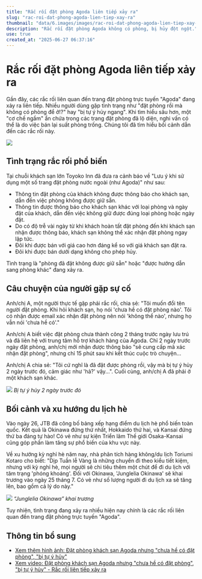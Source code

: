 ```yaml
---
title: "Rắc rối đặt phòng Agoda liên tiếp xảy ra"
slug: "rac-roi-dat-phong-agoda-lien-tiep-xay-ra"
thumbnail: "data/6.images/images/rac-roi-dat-phong-agoda-lien-tiep-xay-ra.webp"
description: "Rắc rối đặt phòng Agoda không có phòng, bị hủy đột ngột."
use: true
created_at: "2025-06-27 06:37:16"
---
```


# Rắc rối đặt phòng Agoda liên tiếp xảy ra

Gần đây, các rắc rối liên quan đến trang đặt phòng trực tuyến "Agoda" đang xảy ra liên tiếp. Nhiều người dùng gặp tình trạng như "đặt phòng rồi mà không có phòng để ở!?" hay "bị tự ý hủy ngang". Khi tìm hiểu sâu hơn, một "cơ chế ngầm" ẩn chứa trong các trang đặt phòng đã lộ diện, nghi vấn có thể là do việc bán lại suất phòng trống. Chúng tôi đã tìm hiểu bối cảnh dẫn đến các rắc rối này.

![](/images/20250626-00993283-fnnprimev-000-2-view.webp)

## Tình trạng rắc rối phổ biến

Tại chuỗi khách sạn lớn Toyoko Inn đã đưa ra cảnh báo về "Lưu ý khi sử dụng một số trang đặt phòng nước ngoài (như Agoda)" như sau:

*   Thông tin đặt phòng của khách không được thông báo cho khách sạn, dẫn đến việc phòng không được giữ sẵn.
*   Thông tin được thông báo cho khách sạn khác với loại phòng và ngày đặt của khách, dẫn đến việc không giữ được đúng loại phòng hoặc ngày đặt.
*   Do có độ trễ vài ngày từ khi khách hoàn tất đặt phòng đến khi khách sạn nhận được thông báo, khách sạn không thể xác nhận đặt phòng ngay lập tức.
*   Đôi khi được bán với giá cao hơn đáng kể so với giá khách sạn đặt ra.
*   Đôi khi được bán dưới dạng không cho phép hủy.

Tình trạng là "phòng đã đặt không được giữ sẵn" hoặc "được hướng dẫn sang phòng khác" đang xảy ra.

## Câu chuyện của người gặp sự cố

Anh/chị A, một người thực tế gặp phải rắc rối, chia sẻ: "Tôi muốn đổi tên người đặt phòng. Khi hỏi khách sạn, họ nói 'chưa hề có đặt phòng nào'. Tôi có nhận được email xác nhận đặt phòng nên nói 'không thể nào', nhưng họ vẫn nói 'chưa hề có'."

Anh/chị A biết việc đặt phòng chưa thành công 2 tháng trước ngày lưu trú và đã liên hệ với trung tâm hỗ trợ khách hàng của Agoda. Chỉ 2 ngày trước ngày đặt phòng, anh/chị mới nhận được thông báo "sẽ cung cấp mã xác nhận đặt phòng", nhưng chỉ 15 phút sau khi kết thúc cuộc trò chuyện...

Anh/chị A chia sẻ: "Tôi cứ nghĩ là đã đặt được phòng rồi, vậy mà bị tự ý hủy 2 ngày trước đó, cảm giác như 'hả?' vậy...". Cuối cùng, anh/chị A đã phải ở một khách sạn khác.

![](/images/20250626-90020348-kantelev-002-2-view.webp)
*Bị tự ý hủy 2 ngày trước đó*

## Bối cảnh và xu hướng du lịch hè

Vào ngày 26, JTB đã công bố bảng xếp hạng điểm du lịch hè phổ biến toàn quốc. Kết quả là Okinawa đứng thứ nhất, Hokkaido thứ hai, và Kansai đứng thứ ba đáng tự hào! Có vẻ như sự kiện Triển lãm Thế giới Osaka-Kansai cũng góp phần làm tăng sự phổ biến của khu vực này.

Về xu hướng kỳ nghỉ hè năm nay, nhà phân tích hàng không/du lịch Toriumi Kotaro cho biết: "Dịp Tuần lễ Vàng là những chuyến đi theo kiểu tiết kiệm, nhưng với kỳ nghỉ hè, mọi người sẽ chi tiêu thêm một chút để đi du lịch với tâm trạng 'phóng khoáng'. Đối với Okinawa, 'Junglelia Okinawa' sẽ khai trương vào ngày 25 tháng 7. Có vẻ như số lượng người đi du lịch xa sẽ tăng lên, bao gồm cả lý do này."

![](/images/20250626-90020348-kantelev-001-2-view.webp)
*“Junglelia Okinawa” khai trương*

Tuy nhiên, tình trạng đang xảy ra nhiều hiện nay chính là các rắc rối liên quan đến trang đặt phòng trực tuyến "Agoda".

## Thông tin bổ sung

*   [Xem thêm hình ảnh: Đặt phòng khách sạn Agoda nhưng "chưa hề có đặt phòng", "bị tự ý hủy"](https://www.fnn.jp/articles/gallery/893283?utm_source=headlines.yahoo.co.jp&utm_medium=referral&utm_campaign=partnerLink&image=1)
*   [Xem video: Đặt phòng khách sạn Agoda nhưng "chưa hề có đặt phòng", "bị tự ý hủy" - Rắc rối liên tiếp xảy ra](https://youtu.be/71R9lehjxlU)
